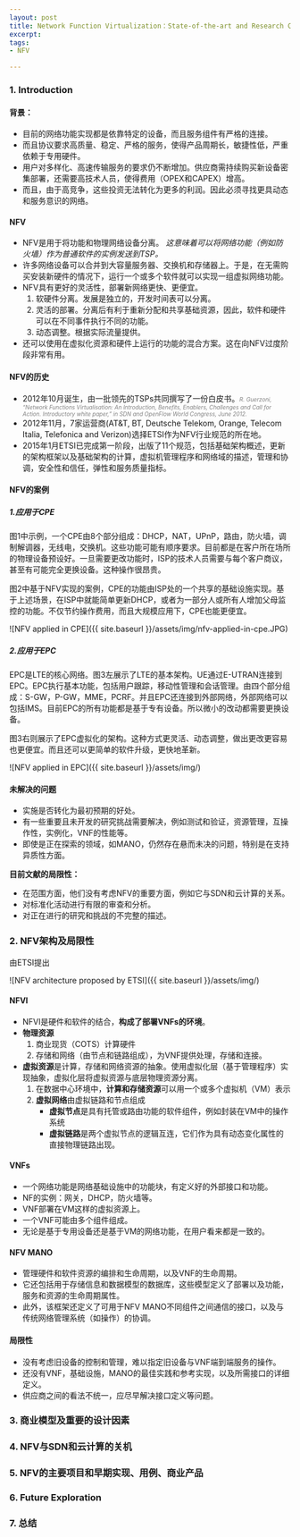 ```yaml
---
layout: post
title: Network Function Virtualization：State-of-the-art and Research Challenges
excerpt: 
tags:
- NFV

---
```


### 1. Introduction

#### 背景：
* 目前的网络功能实现都是依靠特定的设备，而且服务组件有严格的连接。
* 而且协议要求高质量、稳定、严格的服务，使得产品周期长，敏捷性低，严重依赖于专用硬件。
* 用户对多样化、高速传输服务的要求仍不断增加。供应商需持续购买新设备密集部署，还需要高技术人员，使得费用（<span class="tooltip" titles="Opreating Expenses 营业费用">OPEX</span>和<span class="tooltip"  titles="Capital Expenses 资本支出">CAPEX</span>）增高。
* 而且，由于高竞争，这些投资无法转化为更多的利润。因此必须寻找更具动态和服务意识的网络。

#### NFV
* <span class="tooltip" titles="Network Function Virtualization 网络功能虚拟化">NFV</span>是用于将功能和物理网络设备分离。
*这意味着可以将网络功能（例如防火墙）作为普通软件的实例发送到TSP。*
* 许多网络设备可以合并到大容量服务器、交换机和存储器上。于是，在无需购买安装新硬件的情况下，运行一个或多个软件就可以实现一组虚拟网络功能。
* NFV具有更好的<span class="tooltip" titles="flexibility">灵活性</span>，部署新网络更快、更便宜。
	1. 软硬件分离。发展是独立的，开发时间表可以分离。
	2. 灵活的部署。分离后有利于重新分配和共享基础资源，因此，软件和硬件可以在不同事件执行不同的功能。
	3. 动态调整。根据实际流量提供。
* 还可以使用在虚拟化资源和硬件上运行的功能的混合方案。这在向NFV过度阶段非常有用。

#### NFV的历史
* 2012年10月诞生，由一批领先的<span class="tooltip" titles="Telecommunication Service Providers">TSPs</span>共同撰写了一份白皮书。*<font color="gray" size="1">R. Guerzoni, “Network Functions Virtualisation: An Introduction, Benefits, Enablers, Challenges and Call for Action. Introductory white paper,” in SDN and OpenFlow World Congress, June 2012.</font>*
* 2012年11月，7家运营商(AT&T, BT, Deutsche Telekom, Orange, Telecom Italia, Telefonica and Verizon)选择<span class="tooltip" titles="European Telecommunications Standards Institute 欧洲电信标准协会">ETSI</span>作为NFV行业规范的所在地。
* 2015年1月ETSI已完成第一阶段，出版了11个规范，包括基础架构概述，更新的架构框架以及基础架构的计算，虚拟机管理程序和网络域的描述，管理和协调，安全性和信任，弹性和服务质量指标。

#### NFV的案例
##### 1.应用于<span class="tooltip" titles="Customer Premises Equipment 客户端">CPE</span>
图1中示例，一个CPE由8个部分组成：<span class="tooltip" titles="Dynamic Host Configuration Protocol 动态主机配置协议">DHCP</span>，<span class="tooltip" titles="Network Address Translation 网络地址转换">NAT</span>，<span class="tooltip" titles="Universal Plug and Play 通用即插即用">UPnP</span>，路由，防火墙，调制解调器，无线电，交换机。这些功能可能有顺序要求。目前都是在客户所在场所的物理设备预设好。一旦需要更改功能时，<span class="tooltip" titles="Internet Service Provider 互联网服务提供商">ISP</span>的技术人员需要与每个客户商议，甚至有可能完全更换设备。这种操作很昂贵。

图2中基于NFV实现的案例，CPE的功能由ISP处的一个共享的基础设施实现。基于上述场景，在ISP中就能简单更新DHCP，或者为一部分人或所有人增加父母监控的功能。不仅节约操作费用，而且大规模应用下，CPE也能更便宜。

 ![NFV applied in CPE]({{ site.baseurl }}/assets/img/nfv-applied-in-cpe.JPG)

##### 2.应用于<span class="tooltip" titles="Evolved Packet Core Network 分组核心网">EPC</span>
EPC是<span class="tooltip" titles="Long Term Evolution">LTE</span>的核心网络。图3左展示了LTE的基本架构。<span class="tooltip" titles="User Equipment">UE</span>通过E-UTRAN连接到EPC。EPC执行基本功能，包括用户跟踪，移动性管理和会话管理。由四个部分组成：<span class="tooltip" titles="Serving Gateway">S-GW</span>，<span class="tooltip" titles="Packet Data Network Gateway">P-GW</span>，<span class="tooltip" titles="Mobility Management Entity">MME</span>，<span class="tooltip" titles="Policy and Charging Rules Function">PCRF</span>。并且EPC还连接到外部网络，外部网络可以包括<span class="tooltip" titles="IP Multimedia Core Netword Subsystem IP多媒体核心网子系统">IMS</span>。目前EPC的所有功能都是基于专有设备。所以微小的改动都需要更换设备。

图3右则展示了EPC虚拟化的架构。这种方式更灵活、动态调整，做出更改更容易也更便宜。而且还可以更简单的软件升级，更快地革新。

 ![NFV applied in EPC]({{ site.baseurl }}/assets/img/)

#### 未解决的问题
* 实施是否转化为最初预期的好处。
* 有一些重要且未开发的研究挑战需要解决，例如测试和验证，资源管理，互操作性，实例化，VNF的性能等。
* 即使是正在探索的领域，如MANO，仍然存在悬而未决的问题，特别是在支持异质性方面。

**目前文献的局限性：**
* 在范围方面，他们没有考虑NFV的重要方面，例如它与SDN和云计算的关系。
* 对标准化活动进行有限的审查和分析。
* 对正在进行的研究和挑战的不完整的描述。

### 2. NFV架构及局限性
由ETSI提出

 ![NFV architecture proposed by ETSI]({{ site.baseurl }}/assets/img/)

#### <span class="tooltip" titles="Network Funciton Virtualization Infrastructure">NFVI</span>
* NFVI是硬件和软件的结合，**构成了部署VNFs的环境**。
* **物理资源**
	1. 商业现货（COTS）计算硬件
	2. 存储和网络（由节点和链路组成），为VNF提供处理，存储和连接。
* **虚拟资源**是计算，存储和网络资源的抽象。使用虚拟化层（基于管理程序）实现抽象，虚拟化层将虚拟资源与底层物理资源分离。
	1. 在数据中心环境中，**计算和存储资源**可以用一个或多个虚拟机（VM）表示
	2. **虚拟网络**由虚拟链路和节点组成
		*  **虚拟节点**是具有托管或路由功能的软件组件，例如封装在VM中的操作系统
		* **虚拟链路**是两个虚拟节点的逻辑互连，它们作为具有动态变化属性的直接物理链路出现。

#### <span class="tooltip" titles="Virtual Network Fuction and Services">VNFs</span>
* 一个网络功能是网络基础设施中的功能块，有定义好的外部接口和功能。
* NF的实例：网关，DHCP，防火墙等。
* VNF部署在VM这样的虚拟资源上。
* 一个VNF可能由多个组件组成。
* 无论是基于专用设备还是基于VM的网络功能，在用户看来都是一致的。

#### <span class="tooltip" titles="NFV Management and Orchestration 管理和编排">NFV MANO</span>
* 管理硬件和软件资源的编排和生命周期，以及VNF的生命周期。
* 它还包括用于存储信息和数据模型的数据库，这些模型定义了部署以及功能，服务和资源的生命周期属性。
* 此外，该框架还定义了可用于NFV MANO不同组件之间通信的接口，以及与传统网络管理系统（如操作）的协调。

#### 局限性
* 没有考虑旧设备的控制和管理，难以指定旧设备与VNF端到端服务的操作。
* 还没有VNF，基础设施，MANO的最佳实践和参考实现，以及所需接口的详细定义。
* 供应商之间的看法不统一，应尽早解决接口定义等问题。

### 3. 商业模型及重要的设计因素

### 4. NFV与SDN和云计算的关机

### 5. NFV的主要项目和早期实现、用例、商业产品

### 6. Future Exploration

### 7. 总结







